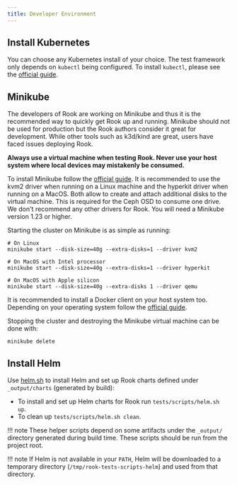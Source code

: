 ```yaml
---
title: Developer Environment
---
```


## Install Kubernetes

You can choose any Kubernetes install of your choice. The test framework only depends on `kubectl`
being configured. To install `kubectl`, please see the [official guide](https://kubernetes.io/docs/tasks/tools/#kubectl).

## Minikube

The developers of Rook are working on Minikube and thus it is the recommended way to quickly get
Rook up and running. Minikube should not be used for production but the Rook authors
consider it great for development. While other tools such as k3d/kind are great, users have faced
issues deploying Rook.

**Always use a virtual machine when testing Rook. Never use your host system where local devices may mistakenly be consumed.**

To install Minikube follow the [official
guide](https://minikube.sigs.k8s.io/docs/start/). It is recommended to use the
kvm2 driver when running on a Linux machine and the hyperkit driver when running on a MacOS. Both
allow to create and attach additional disks to the virtual machine. This is required for the Ceph
OSD to consume one drive.  We don't recommend any other drivers for Rook. You will need a Minikube
version 1.23 or higher.

Starting the cluster on Minikube is as simple as running:

```console
# On Linux
minikube start --disk-size=40g --extra-disks=1 --driver kvm2

# On MacOS with Intel processor
minikube start --disk-size=40g --extra-disks=1 --driver hyperkit

# On MacOS with Apple silicon
minikube start --disk-size=40g --extra-disks 1 --driver qemu
```

It is recommended to install a Docker client on your host system too. Depending on your operating
system follow the [official guide](https://docs.docker.com/engine/install/binaries/).

Stopping the cluster and destroying the Minikube virtual machine can be done with:

```console
minikube delete
```

## Install Helm

Use [helm.sh](/tests/scripts/helm.sh) to install Helm and set up Rook charts defined under `_output/charts` (generated by build):

- To install and set up Helm charts for Rook run `tests/scripts/helm.sh up`.
- To clean up `tests/scripts/helm.sh clean`.

!!! note
    These helper scripts depend on some artifacts under the `_output/` directory generated during build time.
    These scripts should be run from the project root.

!!! note
    If Helm is not available in your `PATH`, Helm will be downloaded to a temporary directory (`/tmp/rook-tests-scripts-helm`) and used from that directory.
